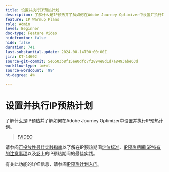 ```yaml
---
title: 设置并执行IP预热计划
description: 了解什么是IP预热并了解如何在Adobe Journey Optimizer中设置并执行IP预热计划。
feature: IP Warmup Plans
role: Admin
level: Beginner
doc-type: Feature Video
hidefromtoc: false
hide: false
duration: 741
last-substantial-update: 2024-08-14T00:00:00Z
jira: KT-14602
source-git-commit: 5e6503b8f15ee0dfc7f2894e8d1d7a8493abe63d
workflow-type: tm+mt
source-wordcount: '99'
ht-degree: 4%

---
```



# 设置并执行IP预热计划

了解什么是IP预热并了解如何在Adobe Journey Optimizer中设置并执行IP预热计划。

>[!VIDEO](https://video.tv.adobe.com/v/3432637/?learn=on)

请参阅[可投放性最佳实践指南](https://experienceleague.adobe.com/zh-hans/docs/deliverability-learn/deliverability-best-practice-guide/introduction)以了解在IP预热期间[定位标准](https://experienceleague.adobe.com/zh-hans/docs/deliverability-learn/deliverability-best-practice-guide/transition-process/targeting-criteria)、[IP预热期间ISP特有的注意事项](https://experienceleague.adobe.com/zh-hans/docs/deliverability-learn/deliverability-best-practice-guide/transition-process/isp-specific-considerations-during-ip-warming)以及[卷](https://experienceleague.adobe.com/zh-hans/docs/deliverability-learn/deliverability-best-practice-guide/transition-process/volume)上的IP预热期间的最佳实践。

有关此功能的详细信息，请参阅[IP预热计划入门](https://experienceleague.adobe.com/en/docs/journey-optimizer/using/configuration/implement-ip-warmup-plan/ip-warmup-gs)。
